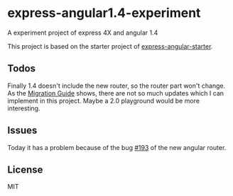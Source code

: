 # express-angular1.4-experiment

A experiment project of express 4X and angular 1.4

This project is based on the starter project of [express-angular-starter](https://github.com/xie-qianyue/express-angular-starter).

## Todos
Finally 1.4 doesn't include the new router, so the router part won't change.
As the [Migration Guide](https://docs.angularjs.org/guide/migration#migrating-from-1-3-to-1-4) shows, there are not so much updates which I can implement in this project. Maybe a 2.0 playground would be more interesting.

## Issues
Today it has a problem because of the bug [#193](https://github.com/angular/router/issues/193) of the new angular router.

## License
MIT
